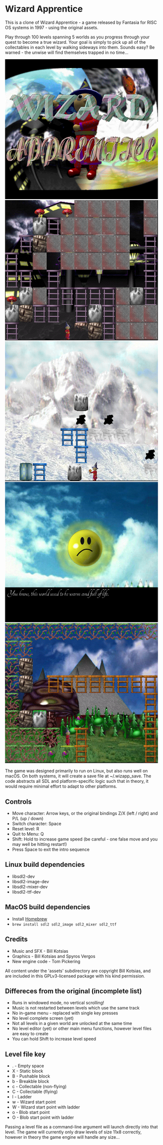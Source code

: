 # Wizard Apprentice

This is a clone of Wizard Apprentice - a game released by Fantasia for RISC OS systems in 1997 - using the original assets.

Play through 100 levels spanning 5 worlds as you progress through your quest to become a true wizard. Your goal is simply to pick up all of the collectables in each level by walking sideways into them. Sounds easy? Be warned - the unwise will find themselves trapped in no time...


![Screenshot 0](screenshots/00.png)
![Screenshot 1](screenshots/01.png)
![Screenshot 2](screenshots/02.png)
![Screenshot 3](screenshots/03.png)
![Screenshot 4](screenshots/04.png)

The game was designed primarily to run on Linux, but also runs well on macOS. On both systems, it will create a save file at ~/.wizapp_save. The code abstracts all SDL and platform-specific logic such that in theory, it would require minimal effort to adapt to other platforms.

## Controls
* Move character: Arrow keys, or the original bindings Z/X (left / right) and P/L (up / down)
* Switch character: Space
* Reset level: R
* Quit to Menu: Q
* Shift: Hold to increase game speed (be careful - one false move and you may well be hitting restart!)
* Press Space to exit the intro sequence

## Linux build dependencies
* libsdl2-dev
* libsdl2-image-dev
* libsdl2-mixer-dev
* libsdl2-ttf-dev

## MacOS build dependencies
* Install [Homebrew](https://brew.sh/)
* `brew install sdl2 sdl2_image sdl2_mixer sdl2_ttf`

## Credits
* Music and SFX - Bill Kotsias
* Graphics - Bill Kotsias and Spyros Vergos
* New engine code - Tom Pickering

All content under the 'assets' subdirectory are copyright Bill Kotsias, and are included in this GPLv3-licensed package with his kind permission.

## Differeces from the original (incomplete list)
* Runs in windowed mode, no vertical scrolling!
* Music is not restarted between levels which use the same track
* No in-game menu - replaced with single key presses
* No level complete screen (yet)
* Not all levels in a given world are unlocked at the same time
* No level editor (yet) or other main menu functions, however level files are easy to create
* You can hold Shift to increase level speed

## Level file key
* . - Empty space
* X - Static block
* B - Pushable block
* b - Breakble block
* c - Collectable (non-flying)
* C - Collectable (flying)
* l - Ladder
* w - Wizard start point
* W - Wizard start point with ladder
* o - Blob start point
* O - Blob start point with ladder

Passing a level file as a command-line argument will launch directly into that level. The game will currently only draw levels of size 11x8 correctly, however in theory the game engine will handle any size...
